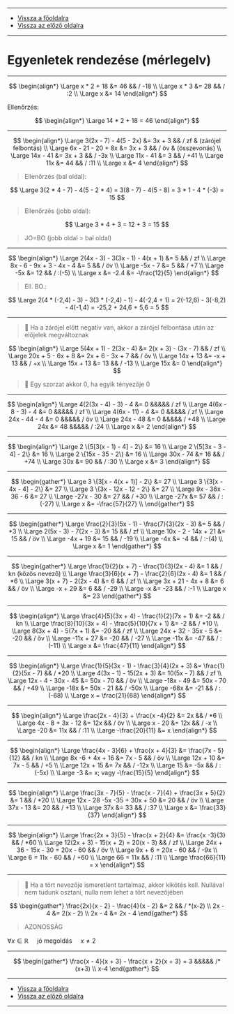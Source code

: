
---

- [Vissza a főoldalra](../../../../README.md)
- [Vissza az előző oldalra](../matematika.md)

---

# Egyenletek rendezése (mérlegelv)

---

$$
\begin{align*}
\Large x * 2 + 18 &= 46 && / -18 \\
\Large x * 3 &= 28 && / :2 \\
\Large x &= 14
\end{align*}
$$

Ellenőrzés:

$$
\begin{align*}
\Large 14 * 2 + 18 = 46
\end{align*}
$$

---

$$
\begin{align*}
\Large 3(2x - 7) - 4(5 - 2x) &= 3x + 3 && / zf & (zárójel felbontás) \\
\Large 6x - 21 - 20 + 8x &= 3x + 3 && / öv & (összevonás) \\
\Large 14x - 41 &= 3x + 3 && / -3x \\
\Large 11x - 41 &= 3 && / +41 \\
\Large 11x &= 44 && / :11 \\
\Large x &= 4
\end{align*}
$$

> Ellenőrzés (bal oldal):

$$
\Large 3(2 * 4 - 7) - 4(5 - 2 * 4) = 3(8 - 7) - 4(5 - 8) = 3 * 1 - 4 * (-3) = 15
$$

> Ellenőrzés (jobb oldal):

$$
\Large 3 * 4 + 3 = 12 + 3 = 15
$$

> JO=BO (jobb oldal = bal oldal)

---

$$
\begin{align*}
\Large 2(4x - 3) - 3(3x - 1) - 4(x + 1) &= 5 && / zf \\
\Large 8x - 6 - 9x + 3 - 4x - 4 &= 5 && / öv \\
\Large -5x - 7 &= 5 && / +7 \\
\Large -5x &= 12 && / :(-5) \\
\Large x &= -2.4 &= -\frac{12}{5}
\end{align*}
$$

> Ell. BO.:

$$
\Large 2(4 * (-2,4) - 3) - 3(3 * (-2,4) - 1) - 4(-2,4 + 1) = 2(-12,6) - 3(-8,2) - 4(-1,4) = -25,2 + 24,6 + 5,6 = 5
$$

---

> :memo: Ha a zárójel előtt negatív van, akkor a zárójel felbontása után az előjelek megváltoznak

$$
\begin{align*}
\Large 5(4x + 1) - 2(3x - 4) &= 2(x + 3) - (3x - 7) && / zf \\
\Large 20x + 5 - 6x + 8 &= 2x + 6 - 3x + 7 && / öv \\
\Large 14x + 13 &= -x + 13 && / +x \\
\Large 15x + 13 &= 13 && / -13 \\
\Large 15x &= 0
\end{align*}
$$

> :memo: Egy szorzat akkor 0, ha egyik tényezője 0

---

$$
\begin{align*}
\Large 4(2(3x - 4) - 3) - 4 &= 0 &&&&& / zf \\
\Large 4(6x - 8 - 3) - 4 &= 0 &&&&& / zf \\
\Large 4(6x - 11) - 4 &= 0 &&&&& / zf \\
\Large 24x - 44 - 4 &= 0 &&&&& / öv \\
\Large 24x - 48 &= 0 &&&&& / +48 \\
\Large 24x &= 48 &&&&& / :24 \\
\Large x &= 2
\end{align*}
$$

---

$$
\begin{align*}
\Large 2 \{5[3(x - 1) - 4] - 2\} &= 16 \\
\Large 2 \{5[3x - 3 - 4] - 2\} &= 16 \\
\Large 2 \{15x - 35 - 2\} &= 16 \\
\Large 30x - 74 &= 16 && / +74 \\
\Large 30x &= 90 && / :30 \\
\Large x &= 3
\end{align*}
$$

---

$$
\begin{gather*}
\Large 3 \{3[x - 4(x + 1)] - 2\} &= 27 \\
\Large 3 \{3[x - 4x - 4] - 2\} &= 27 \\
\Large 3 \{3x - 12x - 12 - 2\} &= 27 \\
\Large 9x - 36x - 36 - 6 &= 27 \\
\Large -27x - 30 &= 27 && / +30 \\
\Large -27x &= 57 && / :(-27) \\
\Large x &= -\frac{57}{27} \\
\end{gather*}
$$

---

$$
\begin{gather*}
\Large \frac{2}{3}(5x - 1) - \frac{7}{3}(2x - 3) &= 5 && / *3 \\
\Large 2(5x - 3) - 7(2x - 3) &= 15 && / zf \\
\Large 10x - 2 - 14x + 21 &= 15 && / öv \\
\Large -4x + 19 &= 15 && / -19 \\
\Large -4x &= -4 && / :-(4) \\
\Large x &= 1
\end{gather*}
$$

---

$$
\begin{gather*}
\Large \frac{1}{2}(x + 7) - \frac{1}{3}(2x - 4) &= 1 && / kn (közös nevező) \\
\Large \frac{3}{6}(x + 7) - \frac{2}{6}(2x - 4) &= 1 && / *6 \\
\Large 3(x + 7) - 2(2x - 4) &= 6 && / zf \\
\Large 3x + 21 - 4x + 8 &= 6 && / öv \\
\Large -x + 29 &= 6 && / -29 \\
\Large -x &= -23 && / :-1 \\
\Large x &= 23
\end{gather*}
$$

---

$$
\begin{align*}
\Large \frac{4}{5}(3x + 4) - \frac{1}{2}(7x + 1) &= -2 && / kn \\
\Large \frac{8}{10}(3x + 4) - \frac{5}{10}(7x + 1) &= -2 && / *10 \\
\Large 8(3x + 4) - 5(7x + 1) &= -20 && / zf \\
\Large 24x + 32 - 35x - 5 &= -20 && / őv \\
\Large -11x + 27 &= -20 && / -27 \\
\Large -11x &= -47 && / :(-11) \\
\Large x &= \frac{47}{11}
\end{align*}
$$

---

$$
\begin{align*}
\Large \frac{1}{5}(3x - 1) - \frac{3}{4}(2x + 3) &= \frac{1}{2}(5x - 7) && / *20 \\
\Large 4(3x - 1) - 15(2x + 3) &= 10(5x - 7) && / zf \\
\Large 12x - 4 - 30x - 45 &= 50x - 70 && / öv \\
\Large -18x - 49 &= 50x - 70 && / +49 \\
\Large -18x &= 50x - 21 && / -50x \\
\Large -68x &= -21 && / :(-68) \\
\Large x = \frac{21}{68}
\end{align*}
$$

---

$$
\begin{align*}
\Large \frac{2x - 4}{3} + \frac{x -4}{2} &= 2x && / *6 \\
\Large 4x - 8 + 3x - 12 &= 12x && / öv \\
\Large x - 20 &= 12x && / -x \\
\Large -20 &= 11x && / :11 \\
\Large -\frac{20}{11} &= x
\end{align*}
$$

---

$$
\begin{align*}
\Large \frac{4x - 3}{6} + \frac{x + 4}{3} &= \frac{7x - 5}{12} && / kn \\
\Large 8x -6 + 4x + 16 &= 7x - 5 && / öv \\
\Large 12x + 10 &= 7x - 5 && / +5 \\
\Large 12x + 15 &= 7x && / -12x \\
\Large 15 &= -5x && / :(-5x) \\
\Large -3 &= x; vagy -\frac{15}{5}
\end{align*}
$$

---

$$
\begin{align*}
\Large \frac{3x - 7}{5} - \frac{x - 7}{4} + \frac{3x + 5}{2} &= 1 && / *20 \\
\Large 12x - 28 -5x -35 + 30x + 50 &= 20 && / öv \\
\Large 37x - 13 &= 20 && / +13 \\
\Large 37x &= 33 && / :37 \\
\Large x &= \frac{33}{37}
\end{align*}
$$

---

$$
\begin{align*}
\Large \frac{2x + 3}{5} - \frac{x + 2}{4} &= \frac{x -3}{3} && / *60 \\
\Large 12(2x + 3) - 15(x + 2) = 20(x - 3) && / zf \\
\Large 24x + 36 - 15x - 30 = 20x - 60 && / öv \\
\Large 9x + 6 = 20x - 60 && / -9x \\
\Large 6 = 11x - 60 && / +60 \\
\Large 66 = 11x && / :11 \\
\Large \frac{66}{11} = x
\end{align*}
$$

---

> :memo: Ha a tört nevezője ismeretlent tartalmaz, akkor kikötés kell. Nullával nem tudunk osztani, nulla nem lehet a tört nevezőjében

$$
\begin{gather*}
\frac{2x}{x - 2} - \frac{4}{x - 2} &= 2 && / *(x-2) \\
2x - 4 &= 2(x - 2) \\
2x - 4 &= 2x - 4
\end{gather*}
$$

> AZONOSSÁG

$\forall x \in \mathbb{R}$ &nbsp;&nbsp;&nbsp; jó megoldás &nbsp;&nbsp;&nbsp; $x \neq 2$

---

$$
\begin{gather*}
\frac{x - 4}{x + 3} - \frac{x + 2}{x + 3} = 3 &&&&& /*(x+3) \\
x-4
\end{gather*}
$$

<!--

> :memo: Törtvonal zárójelet helyettesít

$\frac{x -4}{x + 3} - \frac{x + 2}{x + 3} = 3 && / (x+3)

$x - 4 - x + 2 = 3(x + 3) && / zf

$x - 4 - x + 2 = 3x + 9 && / öv

$- 2 = 3x + 9 && / -9

$2x = 3x + 11$

-->

---

- [Vissza a főoldalra](../../../../README.md)
- [Vissza az előző oldalra](../matematika.md)

---